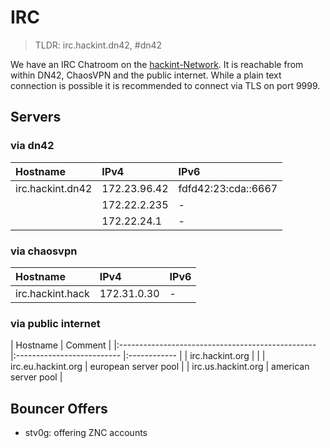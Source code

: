 # IRC
> TLDR: irc.hackint.dn42, #dn42

We have an IRC Chatroom on the [hackint-Network](http://www.hackint.org). It is reachable from within DN42, ChaosVPN and the public internet. While a plain text connection is possible it is recommended to connect via TLS on port 9999.


## Servers

### via dn42
| Hostname                                     | IPv4                      | IPv6 |
|:------------------------------------------------- |:-------------------------- |:------------ |
| irc.hackint.dn42 | 172.23.96.42 | fdfd42:23:cda::6667 |
| | 172.22.2.235 | - |
| | 172.22.24.1 | - |


### via chaosvpn
| Hostname | IPv4 | IPv6 |
|:------------------------------------------------- |:-------------------------- |:------------ |
| irc.hackint.hack | 172.31.0.30 | - |

### via public internet
| Hostname | Comment |
|:------------------------------------------------- |:-------------------------- |:------------ |
| irc.hackint.org |  |
| irc.eu.hackint.org | european server pool |
| irc.us.hackint.org | american server pool |


## Bouncer Offers

* stv0g: offering ZNC accounts
